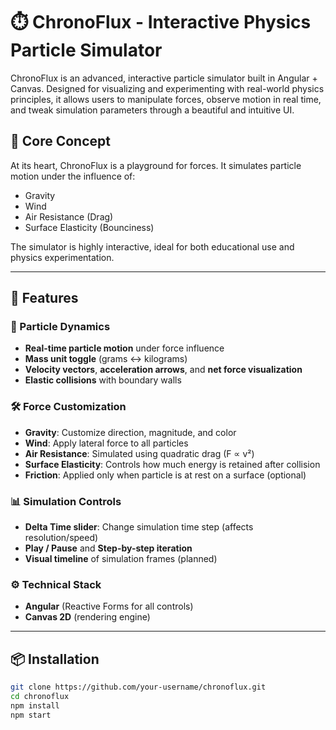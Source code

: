 # ⏱️ ChronoFlux - Interactive Physics Particle Simulator

ChronoFlux is an advanced, interactive particle simulator built in Angular + Canvas. Designed for visualizing and experimenting with real-world physics principles, it allows users to manipulate forces, observe motion in real time, and tweak simulation parameters through a beautiful and intuitive UI.

## 🧠 Core Concept

At its heart, ChronoFlux is a playground for forces. It simulates particle motion under the influence of:

- Gravity
- Wind
- Air Resistance (Drag)
- Surface Elasticity (Bounciness)

The simulator is highly interactive, ideal for both educational use and physics experimentation.

---

## 🚀 Features

### 🎯 Particle Dynamics
- **Real-time particle motion** under force influence
- **Mass unit toggle** (grams ↔ kilograms)
- **Velocity vectors**, **acceleration arrows**, and **net force visualization**
- **Elastic collisions** with boundary walls

### 🛠 Force Customization
- **Gravity**: Customize direction, magnitude, and color
- **Wind**: Apply lateral force to all particles
- **Air Resistance**: Simulated using quadratic drag (F ∝ v²)
- **Surface Elasticity**: Controls how much energy is retained after collision
- **Friction**: Applied only when particle is at rest on a surface (optional)

### 📊 Simulation Controls
- **Delta Time slider**: Change simulation time step (affects resolution/speed)
- **Play / Pause** and **Step-by-step iteration**
- **Visual timeline** of simulation frames (planned)

### ⚙️ Technical Stack
- **Angular** (Reactive Forms for all controls)
- **Canvas 2D** (rendering engine)

---

## 📦 Installation

```bash
git clone https://github.com/your-username/chronoflux.git
cd chronoflux
npm install
npm start
